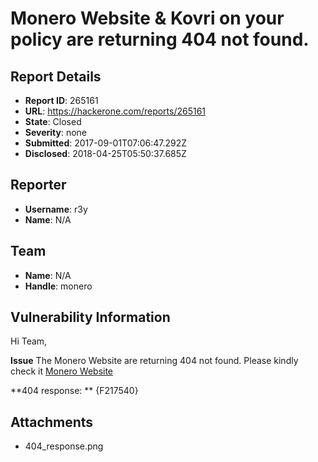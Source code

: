 # Monero Website & Kovri on your policy are returning 404 not found.

## Report Details
- **Report ID**: 265161
- **URL**: https://hackerone.com/reports/265161
- **State**: Closed
- **Severity**: none
- **Submitted**: 2017-09-01T07:06:47.292Z
- **Disclosed**: 2018-04-25T05:50:37.685Z

## Reporter
- **Username**: r3y
- **Name**: N/A

## Team
- **Name**: N/A
- **Handle**: monero

## Vulnerability Information
Hi Team,

**Issue**
The Monero Website are returning 404 not found.
Please kindly check it [Monero Website ](https://github.com/monero-project/monero-site/blob/master/VULNERABILITY_RESPONSE_PROCESS.md)

**404 response: **
{F217540}



## Attachments
- 404_response.png

